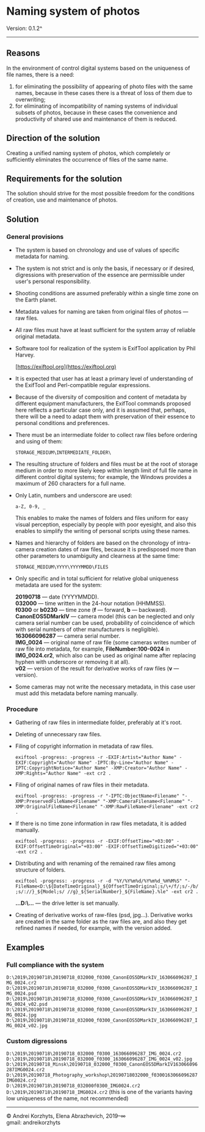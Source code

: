 ﻿# Naming system of photos

Version: 0.1.2^

---

## Reasons

In the environment of control digital systems based on the uniqueness of file names, there is a need:

1. for eliminating the possibility of appearing of photo files with the same names, because in these cases there is a threat of loss of them due to overwriting;
2. for eliminating of incompatibility of naming systems of individual subsets of photos, because in these cases the convenience and productivity of shared use and maintenance of them is reduced.

## Direction of the solution

Creating a unified naming system of photos, which completely or sufficiently eliminates the occurrence of files of the same name.

## Requirements for the solution

The solution should strive for the most possible freedom for the conditions of creation, use and maintenance of photos.

## Solution

### General provisions

- The system is based on chronology and use of values of specific metadata for naming.
- The system is not strict and is only the basis, if necessary or if desired, digressions with preservation of the essence are permissible under user's personal responsibility.
- Shooting conditions are assumed preferably within a single time zone on the Earth planet.
- Metadata values for naming are taken from original files of photos — raw files.
- All raw files must have at least sufficient for the system array of reliable original metadata.
- Software tool for realization of the system is ExifTool application by Phil Harvey.

  [https://exiftool.org](https://exiftool.org)

- It is expected that user has at least a primary level of understanding of the ExifTool and Perl-compatible regular expressions.
- Because of the diversity of composition and content of metadata by different equipment manufacturers, the ExifTool commands proposed here reflects a particular case only, and it is assumed that, perhaps, there will be a need to adapt them with preservation of their essence to personal conditions and preferences.
- There must be an intermediate folder to collect raw files before ordering and using of them:

  `STORAGE_MEDIUM\INTERMEDIATE_FOLDER\`

- The resulting structure of folders and files must be at the root of storage medium in order to more likely keep within length limit of full file name in different control digital systems; for example, the Windows provides a maximum of 260 characters for a full name.
- Only Latin, numbers and underscore are used:

  `a-Z, 0-9, _`

  This enables to make the names of folders and files uniform for easy visual perception, especially by people with poor eyesight, and also this enables to simplify the writing of personal scripts using these names.
- Names and hierarchy of folders are based on the chronology of intra-camera creation dates of raw files, because it is predisposed more than other parameters to unambiguity and clearness at the same time:

  `STORAGE_MEDIUM\YYYY\YYYYMMDD\FILES`

- Only specific and in total sufficient for relative global uniqueness metadata are used for the system:

  **20190718** — date (YYYYMMDD).\
  **032000** — time written in the 24-hour notation (HHMMSS).\
  **f0300** or **b0230** — time zone (**f** — forward, **b** — backward).\
  **CanonEOS5DMarkIV** — camera model (this can be neglected and only camera serial number can be used, probability of coincidence of which with serial numbers of other manufacturers is negligible).\
  **163066096287** — camera serial number.\
  **IMG_0024** — original name of raw file (some cameras writes number of raw file into metadata, for example, **FileNumber:100-0024** in **IMG_0024.cr2**, which also can be used as original name after replacing hyphen with underscore or removing it at all).\
  **v02** — version of the result for derivative works of raw files (**v** — version).

- Some cameras may not write the necessary metadata, in this case user must add this metadata before naming manually.

### Procedure

- Gathering of raw files in intermediate folder, preferably at it's root.
- Deleting of unnecessary raw files.
- Filing of copyright information in metadata of raw files.

  `exiftool -progress: -progress -r -EXIF:Artist="Author Name" -EXIF:Copyright="Author Name" -IPTC:By-Line="Author Name" -IPTC:CopyrightNotice="Author Name" -XMP:Creator="Author Name" -XMP:Rights="Author Name" -ext cr2 .`

- Filing of original names of raw files in their metadata.

  `exiftool -progress: -progress -r "-IPTC:ObjectName<Filename" "-XMP:PreservedFileName<Filename" "-XMP:CameraFilename<Filename" "-XMP:OriginalFileName<Filename" "-XMP:RawFileName<Filename" -ext cr2 .`

- If there is no time zone information in raw files metadata, it is added manually.

  `exiftool -progress: -progress -r -EXIF:OffsetTime="+03:00" -EXIF:OffsetTimeOriginal="+03:00" -EXIF:OffsetTimeDigitized="+03:00" -ext cr2 .`

- Distributing and with renaming of the remained raw files among structure of folders.

  `exiftool -progress: -progress -r -d "%Y/%Y%m%d/%Y%m%d_%H%M%S" "-FileName<D:\${DateTimeOriginal}_${OffsetTimeOriginal;s/\+/f/;s/-/b/;s/://}_${Model;s/ //g}_${SerialNumber}_${FileName}.%le" -ext cr2 .`

  **…D:\…** — the drive letter is set manually.

- Creating of derivative works of raw-files (psd, jpg…). Derivative works are created in the same folder as the raw files are, and also they get refined names if needed, for example, with the version added.

## Examples

### Full compliance with the system

`D:\2019\20190718\20190718_032000_f0300_CanonEOS5DMarkIV_163066096287_IMG_0024.cr2`\
`D:\2019\20190718\20190718_032000_f0300_CanonEOS5DMarkIV_163066096287_IMG_0024.psd`\
`D:\2019\20190718\20190718_032000_f0300_CanonEOS5DMarkIV_163066096287_IMG_0024_v02.psd`\
`D:\2019\20190718\20190718_032000_f0300_CanonEOS5DMarkIV_163066096287_IMG_0024.jpg`\
`D:\2019\20190718\20190718_032000_f0300_CanonEOS5DMarkIV_163066096287_IMG_0024_v02.jpg`

### Custom digressions

`D:\2019\20190718\20190718_032000_f0300_163066096287_IMG_0024.cr2`\
`D:\2019\20190718\20190718_032000_f0300_163066096287_IMG_0024_v02.jpg`\
`D:\2019\20190718_Minsk\20190718_032000_f0300_CanonEOS5DMarkIV163066096287IMG0024.cr2`\
`D:\2019\20190718_Photography_workshop\20190718032000_f0300163066096287IMG0024.cr2`\
`D:\2019\20190718\20190718_032000f0300_IMG0024.cr2`\
`D:\2019\20190718\20190718_IMG0024.cr2` (this is one of the variants having low uniqueness of the name, not recommended)

---

© Andrei Korzhyts, Elena Abrazhevich, 2019–∞\
gmail: andreikorzhyts